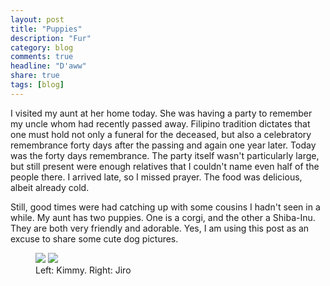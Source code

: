 ```yaml
---
layout: post
title: "Puppies"
description: "Fur"
category: blog
comments: true
headline: "D'aww"
share: true
tags: [blog]
---
```

I visited my aunt at her home today.  She was having a party to remember my uncle whom had recently passed away.  Filipino tradition dictates that one must hold not only a funeral for the deceased, but also a celebratory remembrance forty days after the passing and again one year later.  Today was the forty days remembrance.  The party itself wasn't particularly large, but still present were enough relatives that I couldn't name even half of the people there.  I arrived late, so I missed prayer.  The food was delicious, albeit already cold.

Still, good times were had catching up with some cousins I hadn't seen in a while.  My aunt has two puppies.  One is a corgi, and the other a Shiba-Inu.  They are both very friendly and adorable.  Yes, I am using this post as an excuse to share some cute dog pictures.

<figure class="half">
     <a href="{{ site.url }}/images/2015/kimmy.jpg"><img src="{{ site.url }}/images/2015/kimmy.jpg"></a>
     <a href="{{ site.url }}/images/2015/jiro.jpg"><img src="{{ site.url }}/images/2015/jiro.jpg"></a>
     <figcaption>Left:  Kimmy.  Right:  Jiro</figcaption>
</figure>
